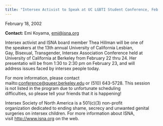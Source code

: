 ```yaml
---
title: "Intersex Activist to Speak at UC LGBTI Student Conference, Feb. 23"
---
```


  


  
February 18, 2002  


  
<b class=dr>Contact:</b> Emi Koyama, <emi@isna.org>  


  
Intersex activist and ISNA board member Thea Hillman will be one of  
the speakers at the 13th annual University of California Lesbian,  
Gay, Bisexual, Transgender, Intersex Association Conference held at  
University of California at Berkeley from February 22 thru 24. Her  
presentatio will be from 1:30 to 2:30 pm on February 23, and will  
address issues faced by intersex people today.  


  
For more information, please contact  
mailto:conference@queer.berkeley.edu or (510) 643-5728. This session  
is not listed in the program due to unfortunate scheduling  
difficulties, so please tell your friends that it is happening!  


  
Intersex Society of North America is a 501(c)(3) non-profit  
organization dedicated to ending shame, secrecy and unwanted genital  
surgeries on intersex children. For more information about ISNA,  
visit http://www.isna.org on the web.